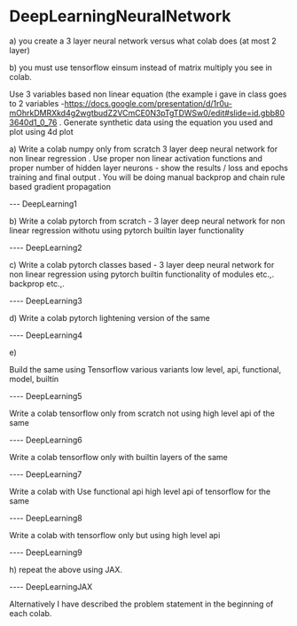 # DeepLearningNeuralNetwork


a) you create a 3 layer neural network versus what colab does (at most 2 layer)

b) you must use tensorflow einsum instead of matrix multiply you see in colab.

 Use 3 variables based non linear equation (the example i gave in class goes to  2 variables -https://docs.google.com/presentation/d/1r0u-mOhrkDMRXkd4g2wgtbudZ2VCmCE0N3pTgTDWSw0/edit#slide=id.gbb803640d1_0_76 . Generate synthetic data using the equation you used and plot using 4d plot

a) Write  a colab  numpy only from scratch 3 layer deep neural network for non linear regression . Use proper non linear activation functions and proper number of hidden layer neurons - show the results / loss and epochs training and final output . You will be doing manual backprop and chain rule based gradient propagation 

--- DeepLearning1

b) Write a colab pytorch from scratch - 3 layer deep neural network for non linear regression withotu using pytorch builtin layer functionality 

---- DeepLearning2
 

c) Write  a colab pytorch classes based - 3 layer deep neural network for non linear regression using pytorch builtin functionality of modules etc.,. backprop etc.,.
 
 ---- DeepLearning3

d) Write  a colab  pytorch lightening version of the same

 ---- DeepLearning4

e) 

Build the same using Tensorflow various variants low level, api, functional, model, builtin 


 ---- DeepLearning5
 


Write  a colab  tensorflow only from scratch not using high level api  of the same

 ---- DeepLearning6

Write a colab tensorflow only with builtin layers of the same


 ---- DeepLearning7

 Write a colab with Use functional api high level api  of tensorflow for the same

 ---- DeepLearning8
 

Write a colab with tensorflow only but using high level api

  ---- DeepLearning9


h) repeat the above using JAX.

 ---- DeepLearningJAX
 
 Alternatively I have described the problem statement in the beginning of each colab.
